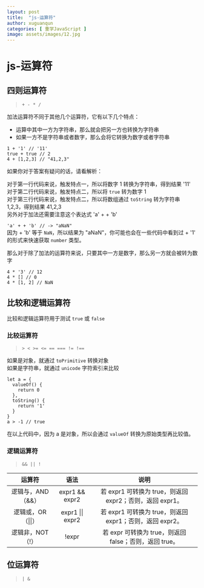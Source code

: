 ```yaml
---
layout: post
title:  "js-运算符"
author: xuguanqun
categories: [ 重学JavaScript ]
image: assets/images/12.jpg
---
```


# js-运算符
## 四则运算符
>`+ - * /`  

加法运算符不同于其他几个运算符，它有以下几个特点：

+ 运算中其中一方为字符串，那么就会把另一方也转换为字符串
+ 如果一方不是字符串或者数字，那么会将它转换为数字或者字符串
```
1 + '1' // '11'
true + true // 2
4 + [1,2,3] // "41,2,3"
```
如果你对于答案有疑问的话，请看解析：

对于第一行代码来说，触发特点一，所以将数字 1 转换为字符串，得到结果 '11'   
对于第二行代码来说，触发特点二，所以将 `true` 转为数字 1   
对于第三行代码来说，触发特点二，所以将数组通过 `toString` 转为字符串 1,2,3，得到结果 41,2,3   
另外对于加法还需要注意这个表达式 'a' + + 'b'

`'a' + + 'b' // -> "aNaN"`   
因为 + 'b' 等于 `NaN`，所以结果为 "aNaN"，你可能也会在一些代码中看到过 + '1' 的形式来快速获取 `number` 类型。

那么对于除了加法的运算符来说，只要其中一方是数字，那么另一方就会被转为数字
```
4 * '3' // 12
4 * [] // 0
4 * [1, 2] // NaN
```
## 比较和逻辑运算符
比较和逻辑运算符用于测试 `true` 或 `false`
### 比较运算符
>`> < >= <= == === != !==`   

如果是对象，就通过 `toPrimitive` 转换对象  
如果是字符串，就通过 `unicode` 字符索引来比较
```
let a = {
  valueOf() {
    return 0
  },
  toString() {
    return '1'
  }
}
a > -1 // true
```
在以上代码中，因为 a 是对象，所以会通过 `valueOf` 转换为原始类型再比较值。
### 逻辑运算符
>`&& || !`  

| 运算符 | 语法 | 说明 |
|:--------:|:------:|:----:|
|逻辑与，AND（&&）|	expr1 && expr2	|若 expr1 可转换为 true，则返回 expr2；否则，返回 expr1。|
|逻辑或，OR（\|\|）|expr1 \|\| expr2	|若 expr1 可转换为 true，则返回 expr1；否则，返回 expr2。|
|逻辑非，NOT（!）	|!expr|	若 expr 可转换为 true，则返回 false；否则，返回 true。|

## 位运算符
> `| &`  
